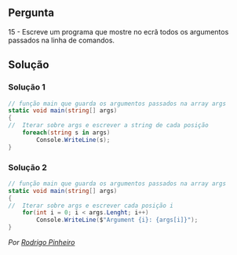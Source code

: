 ## Pergunta
15 - Escreve um programa que mostre no ecrã todos os argumentos passados na
linha de comandos.

## Solução

### Solução 1
```cs
// função main que guarda os argumentos passados na array args
static void main(string[] args)
{
//  Iterar sobre args e escrever a string de cada posição
    foreach(string s in args)
        Console.WriteLine(s);
}
```
### Solução 2
```cs
// função main que guarda os argumentos passados na array args
static void main(string[] args)
{
//  Iterar sobre args e escrever cada posição i
    for(int i = 0; i < args.Lenght; i++)
        Console.WriteLine($"Argument {i}: {args[i]}");
}
```

*Por [Rodrigo Pinheiro](https://github.com/RodrigoPrinheiro)*
